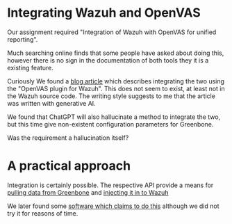 # Integrating Wazuh and OpenVAS

Our assignment required "Integration of Wazuh with OpenVAS for unified
reporting".

Much searching online finds that some people have asked about doing this,
however there is no sign in the documentation of both tools they it is a
existing feature.

Curiously We found a
[blog article](https://www.infopercept.com/blogs/supercharge-your-security-integrate-openvas-with-wazuh-for-comprehensive-vulnerability-scanning-and-threat-detection)
which describes integrating the two using the "OpenVAS plugin for Wazuh".
This does not seem to exist, at least not in the Wazuh source code. The writing
style suggests to me that the article was written with generative AI.

We found that ChatGPT will also hallucinate a method to integrate the two, but
this time give non-existent configuration parameters for Greenbone.

Was the requirement a hallucination itself?

# A practical approach

Integration is certainly possible. The respective API provide a means for
[pulling data from Greenbone](https://greenbone.github.io/python-gvm/api/gmpv225.html#gvm.protocols.gmp.GMPv225.get_reports)
and
[injecting it in to Wazuh](https://documentation.wazuh.com/current/user-manual/api/reference.html#operation/api.controllers.event_controller.forward_event)

We later found some
[software which claims to do this](https://github.com/MuhamadAjiW/Gvm-Scripts)
although we did not try it for reasons of time.
